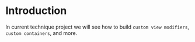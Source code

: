 # Introduction

In current technique project we will see how to build `custom view modifiers`, `custom containers`, and more.
